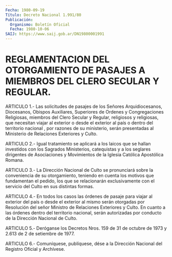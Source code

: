 ```yaml
---
Fecha: 1980-09-19
Título: Decreto Nacional 1.991/80
Publicación:
  Organismo: Boletín Oficial
  Fecha: 1980-10-06
SAIJ: https://www.saij.gob.ar/DN19800001991
---
```

# REGLAMENTACION DEL OTORGAMIENTO DE PASAJES A MIEMBROS DEL CLERO SECULAR Y REGULAR.

<a id="1"></a>
ARTICULO  1.-  Las  solicitudes  de  pasajes  de  los Señores Arquidiocesanos,  Diocesanos,  Obispos  Auxiliares,  Superiores  de Ordenes  y  Congregaciones Religiosas, miembros del Clero Secular y Regular, religiosos  y religiosas, que necesitan viajar al exterior o desde el exterior al  país o dentro del territorio nacional , por razones  de  su ministerio,  serán  presentadas  al  Ministerio  de Relaciones Exteriores y Culto.

<a id="2"></a>
ARTICULO 2.- Igual tratamiento se aplicará a los laicos que se hallan  investidos  con  los  Sagrados Ministerios, catequistas y a los  seglares  dirigentes  de  Asociaciones  y  Movimientos  de  la Iglesia Católica Apostólica Romana.

<a id="3"></a>
ARTICULO  3.-  La  Dirección  Nacional de Culto se pronunciará sobre la conveniencia de su otorgamiento,  teniendo  en  cuenta los motivos   que  fundamentan  el  pedido,  los  que  se  relacionarán exclusivamente  con  el servicio del Culto en sus distintas formas.

<a id="4"></a>
ARTICULO  4.-  En  todos  los casos las órdenes de pasaje para viajar al exterior del país o desde  el  exterior  al  mismo  serán otorgadas    por   Resolución  del  señor  Ministro  de  Relaciones Exteriores y Culto.  En  cuanto a las órdenes dentro del territorio nacional, serán autorizadas  por  conducto de la Dirección Nacional de Culto.

<a id="5"></a>
ARTICULO 5.- Deróganse los Decretos Nros. 159 de 31 de octubre de 1973 y 2.613 de 2 de setiembre de 1977.

<a id="6"></a>
ARTICULO  6.-  Comuníquese,  publíquese,  dése  a la Dirección Nacional del Registro Oficial y Archívese.